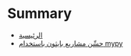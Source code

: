# Summary

* [الرئيسية](README.md)
* [حسِّن مشاريع بايثون باستخدام mypy](docs/improve-python-projects-mypy.md)
